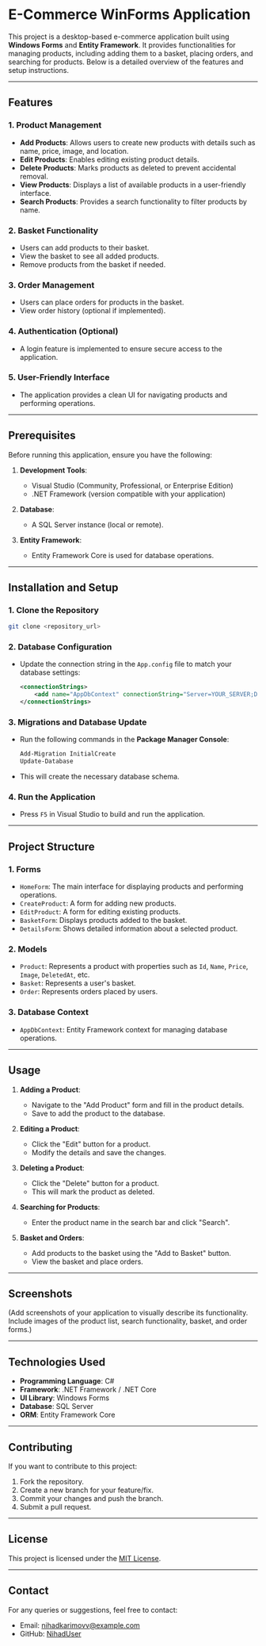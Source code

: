 # E-Commerce WinForms Application

This project is a desktop-based e-commerce application built using **Windows Forms** and **Entity Framework**. It provides functionalities for managing products, including adding them to a basket, placing orders, and searching for products. Below is a detailed overview of the features and setup instructions.

---

## Features

### 1. **Product Management**
   - **Add Products**: Allows users to create new products with details such as name, price, image, and location.
   - **Edit Products**: Enables editing existing product details.
   - **Delete Products**: Marks products as deleted to prevent accidental removal.
   - **View Products**: Displays a list of available products in a user-friendly interface.
   - **Search Products**: Provides a search functionality to filter products by name.

### 2. **Basket Functionality**
   - Users can add products to their basket.
   - View the basket to see all added products.
   - Remove products from the basket if needed.

### 3. **Order Management**
   - Users can place orders for products in the basket.
   - View order history (optional if implemented).

### 4. **Authentication (Optional)**
   - A login feature is implemented to ensure secure access to the application.

### 5. **User-Friendly Interface**
   - The application provides a clean UI for navigating products and performing operations.

---

## Prerequisites

Before running this application, ensure you have the following:

1. **Development Tools**:
   - Visual Studio (Community, Professional, or Enterprise Edition)
   - .NET Framework (version compatible with your application)
   
2. **Database**:
   - A SQL Server instance (local or remote).

3. **Entity Framework**:
   - Entity Framework Core is used for database operations.

---

## Installation and Setup

### 1. **Clone the Repository**
   ```bash
   git clone <repository_url>
   ```

### 2. **Database Configuration**
   - Update the connection string in the `App.config` file to match your database settings:
     ```xml
     <connectionStrings>
         <add name="AppDbContext" connectionString="Server=YOUR_SERVER;Database=YOUR_DATABASE;Trusted_Connection=True;" providerName="System.Data.SqlClient" />
     </connectionStrings>
     ```

### 3. **Migrations and Database Update**
   - Run the following commands in the **Package Manager Console**:
     ```bash
     Add-Migration InitialCreate
     Update-Database
     ```
   - This will create the necessary database schema.

### 4. **Run the Application**
   - Press `F5` in Visual Studio to build and run the application.

---

## Project Structure

### 1. **Forms**
   - `HomeForm`: The main interface for displaying products and performing operations.
   - `CreateProduct`: A form for adding new products.
   - `EditProduct`: A form for editing existing products.
   - `BasketForm`: Displays products added to the basket.
   - `DetailsForm`: Shows detailed information about a selected product.

### 2. **Models**
   - `Product`: Represents a product with properties such as `Id`, `Name`, `Price`, `Image`, `DeletedAt`, etc.
   - `Basket`: Represents a user's basket.
   - `Order`: Represents orders placed by users.

### 3. **Database Context**
   - `AppDbContext`: Entity Framework context for managing database operations.

---

## Usage

1. **Adding a Product**:
   - Navigate to the "Add Product" form and fill in the product details.
   - Save to add the product to the database.

2. **Editing a Product**:
   - Click the "Edit" button for a product.
   - Modify the details and save the changes.

3. **Deleting a Product**:
   - Click the "Delete" button for a product.
   - This will mark the product as deleted.

4. **Searching for Products**:
   - Enter the product name in the search bar and click "Search".

5. **Basket and Orders**:
   - Add products to the basket using the "Add to Basket" button.
   - View the basket and place orders.

---

## Screenshots

(Add screenshots of your application to visually describe its functionality. Include images of the product list, search functionality, basket, and order forms.)

---

## Technologies Used

- **Programming Language**: C#
- **Framework**: .NET Framework / .NET Core
- **UI Library**: Windows Forms
- **Database**: SQL Server
- **ORM**: Entity Framework Core

---

## Contributing

If you want to contribute to this project:

1. Fork the repository.
2. Create a new branch for your feature/fix.
3. Commit your changes and push the branch.
4. Submit a pull request.

---

## License

This project is licensed under the [MIT License](LICENSE).

---

## Contact

For any queries or suggestions, feel free to contact:

- Email: nihadkarimovv@example.com
- GitHub: [NihadUser](https://github.com/yourprofile)

